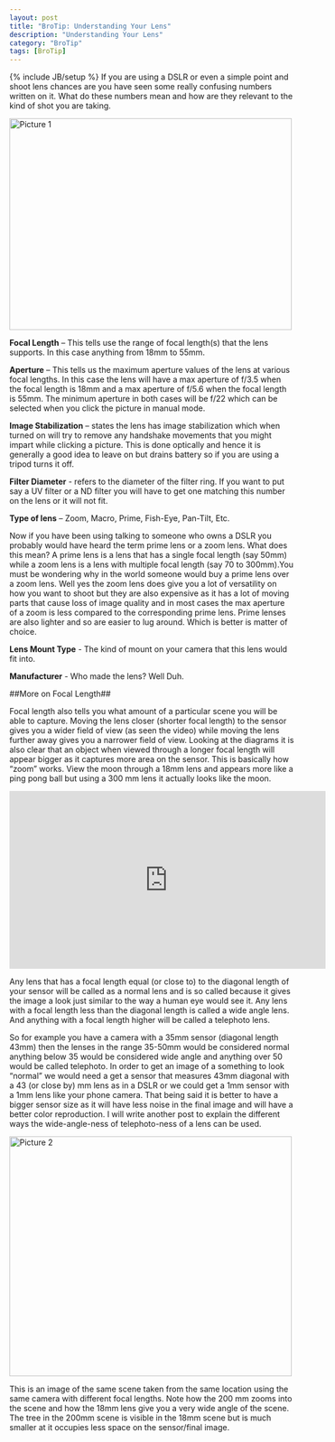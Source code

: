 ```yaml
---
layout: post
title: "BroTip: Understanding Your Lens"
description: "Understanding Your Lens"
category: "BroTip"
tags: [BroTip]
---
```

{% include JB/setup %}
If you are using a DSLR or even a simple point and shoot lens chances are you have seen some really
confusing numbers written on it. What do these numbers mean and how are they relevant to the kind of
shot you are taking.

<a href="http://www.flickr.com/photos/akshaykothari/9366958031/" title="Picture 1 by akshaykothari, on Flickr"><img src="http://farm8.staticflickr.com/7330/9366958031_c80d268b56.jpg" width="500" height="375" alt="Picture 1"></a>

__Focal Length__ – This tells use the range of focal length(s) that the lens supports. In this case anything
from 18mm to 55mm.

__Aperture__ – This tells us the maximum aperture values of the lens at various focal lengths. In this case the
lens will have a max aperture of f/3.5 when the focal length is 18mm and a max aperture of f/5.6 when the
focal length is 55mm. The minimum aperture in both cases will be f/22 which can be selected when you
click the picture in manual mode.

__Image Stabilization__ – states the lens has image stabilization which when turned on will try to remove any
handshake movements that you might impart while clicking a picture. This is done optically and hence it is
generally a good idea to leave on but drains battery so if you are using a tripod turns it off.

__Filter Diameter__ - refers to the diameter of the filter ring. If you want to put say a UV filter or a ND filter you
will have to get one matching this number on the lens or it will not fit.

__Type of lens__ – Zoom, Macro, Prime, Fish-Eye, Pan-Tilt, Etc.

Now if you have been using talking to someone who owns a DSLR you probably would have
heard the term prime lens or a zoom lens. What does this mean? A prime lens is a lens that has a
single focal length (say 50mm) while a zoom lens is a lens with multiple focal length (say 70 to
300mm).You must be wondering why in the world someone would buy a prime lens over a zoom
lens. Well yes the zoom lens does give you a lot of versatility on how you want to shoot but they
are also expensive as it has a lot of moving parts that cause loss of image quality and in most
cases the max aperture of a zoom is less compared to the corresponding prime lens. Prime
lenses are also lighter and so are easier to lug around. Which is better is matter of choice.

__Lens Mount Type__ - The kind of mount on your camera that this lens would fit into.

__Manufacturer__ - Who made the lens? Well Duh.

##More on Focal Length##

Focal length also tells you what amount of a particular scene you will be able to capture. Moving the lens
closer (shorter focal length) to the sensor gives you a wider field of view (as seen the video) while moving
the lens further away gives you a narrower field of view. Looking at the diagrams it is also clear that an
object when viewed through a longer focal length will appear bigger as it captures more area on the
sensor. This is basically how “zoom” works. View the moon through a 18mm lens and appears more like a
ping pong ball but using a 300 mm lens it actually looks like the moon.

<iframe width="560" height="315" src="http://www.youtube.com/embed/a_7NpD2XnEQ" frameborder="0"></iframe>

Any lens that has a focal length equal (or close to) to the diagonal length of your sensor will be called as a
normal lens and is so called because it gives the image a look just similar to the way a human eye would
see it. Any lens with a focal length less than the diagonal length is called a wide angle lens. And anything
with a focal length higher will be called a telephoto lens.

So for example you have a camera with a 35mm sensor (diagonal length 43mm) then the lenses in the
range 35-50mm would be considered normal anything below 35 would be considered wide angle and
anything over 50 would be called telephoto. In order to get an image of a something to look “normal” we
would need a get a sensor that measures 43mm diagonal with a 43 (or close by) mm lens as in a DSLR
or we could get a 1mm sensor with a 1mm lens like your phone camera. That being said it is better to
have a bigger sensor size as it will have less noise in the final image and will have a better color
reproduction. I will write another post to explain the different ways the wide-angle-ness of telephoto-ness
of a lens can be used.

<a href="http://www.flickr.com/photos/akshaykothari/9369731526/" title="Picture 2 by akshaykothari, on Flickr"><img src="http://farm8.staticflickr.com/7347/9369731526_a49625f34e.jpg" width="500" height="425" alt="Picture 2"></a>

This is an image of the same scene taken from the same location using the same camera with different
focal lengths. Note how the 200 mm zooms into the scene and how the 18mm lens give you a very wide
angle of the scene. The tree in the 200mm scene is visible in the 18mm scene but is much smaller at it
occupies less space on the sensor/final image.
